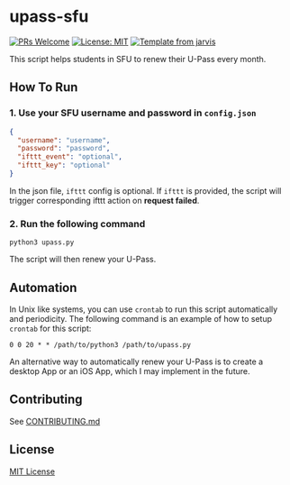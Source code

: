 # upass-sfu

[![PRs Welcome](https://img.shields.io/badge/PRs-welcome-brightgreen.svg?style=flat)](http://makeapullrequest.com)
[![License: MIT](https://img.shields.io/badge/License-MIT-blue.svg)](https://opensource.org/licenses/MIT)
[![Template from jarvis](https://img.shields.io/badge/Hi-Jarvis-ff69b4.svg)](https://github.com/Armour/Jarvis)

This script helps students in SFU to renew their U-Pass every month.

## How To Run

### 1. Use your SFU username and password in `config.json`

```json
{
  "username": "username",
  "password": "password",
  "ifttt_event": "optional",
  "ifttt_key": "optional"
}
```

In the json file, `ifttt` config is optional. If `ifttt` is provided, the script will trigger corresponding ifttt action on **request failed**.

### 2. Run the following command

```shell
python3 upass.py
```

The script will then renew your U-Pass.

## Automation

In Unix like systems, you can use `crontab` to run this script automatically and periodicity.
The following command is an example of how to setup `crontab` for this script:

```cron
0 0 20 * * /path/to/python3 /path/to/upass.py
```

An alternative way to automatically renew your U-Pass is to create a desktop App or an iOS App, which I may implement in the future.

## Contributing

See [CONTRIBUTING.md](https://github.com/Armour/upass-sfu/blob/master/.github/CONTRIBUTING.md)

## License

[MIT License](https://github.com/Armour/upass-sfu/blob/master/LICENSE)
